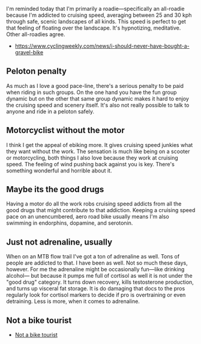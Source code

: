 I'm reminded today that I'm primarily a roadie—specifically an all-roadie because I'm addicted to cruising speed, averaging between 25 and 30 kph through safe, scenic landscapes of all kinds. This speed is perfect to get that feeling of floating over the landscape. It's hypnotizing, meditative. Other all-roadies agree.

- https://www.cyclingweekly.com/news/i-should-never-have-bought-a-gravel-bike
## Peloton penalty

As much as I love a good pace-line, there's a serious penalty to be paid when riding in such groups. On the one hand you have the fun group dynamic but on the other that same group dynamic makes it hard to enjoy the cruising speed and scenery itself. It's also not really possible to talk to anyone and ride in a peloton safely.
## Motorcyclist without the motor

I think I get the appeal of ebiking more. It gives cruising speed junkies what they want without the work. The sensation is much like being on a scooter or motorcycling, both things I also love because they work at cruising speed. The feeling of wind pushing back against you is key. There's something wonderful and horrible about it.
## Maybe its the good drugs

Having a motor do all the work robs cruising speed addicts from all the good drugs that might contribute to that addiction. Keeping a cruising speed pace on an unencumbered, aero road bike usually means I'm also swimming in endorphins, dopamine, and serotonin. 

## Just not adrenaline, usually

When on an MTB flow trail I've got a ton of adrenaline as well. Tons of people are addicted to that. I have been as well. Not so much these days, however. For me the adrenaline might be occasionally fun—like drinking alcohol— but because it pumps me full of cortisol as well it is not under the "good drug" category. It turns down recovery, kills testosterone production, and turns up visceral fat storage. It is do damaging that docs to the pros regularly look for cortisol markers to decide if pro is overtraining or even detraining. Less is more, when it comes to adrenaline.

## Not a bike tourist

- [Not a bike tourist](../Outdoor%20sports/Not%20a%20bike%20tourist.md)

